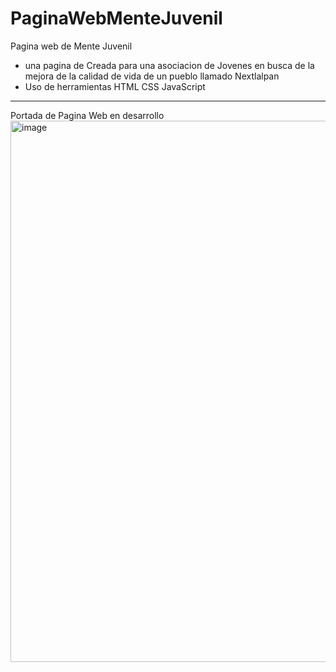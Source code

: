 # PaginaWebMenteJuvenil
Pagina web de Mente Juvenil
- una pagina de Creada para una asociacion de Jovenes en busca de la mejora de la calidad de vida de un pueblo llamado Nextlalpan 
- Uso de herramientas HTML CSS JavaScript
<hr>
Portada de Pagina Web en desarrollo
<img width="866" alt="image" src="https://user-images.githubusercontent.com/83992677/225187421-a0fb6ac6-3d3d-4365-be20-2ed3a3e924f7.png">
